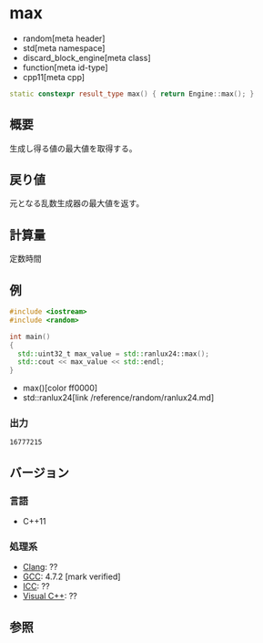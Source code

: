 # max
* random[meta header]
* std[meta namespace]
* discard_block_engine[meta class]
* function[meta id-type]
* cpp11[meta cpp]

```cpp
static constexpr result_type max() { return Engine::max(); }
```

## 概要
生成し得る値の最大値を取得する。


## 戻り値
元となる乱数生成器の最大値を返す。


## 計算量
定数時間


## 例
```cpp example
#include <iostream>
#include <random>

int main()
{
  std::uint32_t max_value = std::ranlux24::max();
  std::cout << max_value << std::endl;
}
```
* max()[color ff0000]
* std::ranlux24[link /reference/random/ranlux24.md]

### 出力
```
16777215
```

## バージョン
### 言語
- C++11

### 処理系
- [Clang](/implementation.md#clang): ??
- [GCC](/implementation.md#gcc): 4.7.2 [mark verified]
- [ICC](/implementation.md#icc): ??
- [Visual C++](/implementation.md#visual_cpp): ??


## 参照
